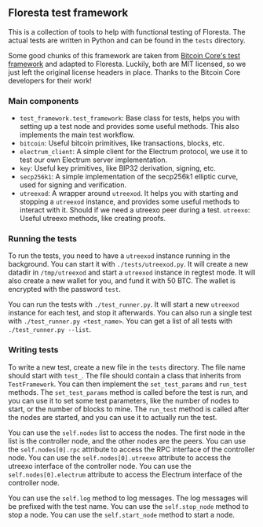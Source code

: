 ## Floresta test framework

This is a collection of tools to help with functional testing of Floresta. The actual tests are written in Python and can be found in the `tests` directory.

Some good chunks of this framework are taken from [Bitcoin Core's test framework](https://github.com/bitcoin/bitcoin/tree/master/test/functional) and adapted to Floresta. Luckily, both are MIT licensed, so we just left the original license headers in place. Thanks to the Bitcoin Core developers for their work!

### Main components

 - `test_framework.test_framework`: Base class for tests, helps you with setting up a test node and provides some useful methods. This also implements the main test workflow.
 - `bitcoin`: Useful bitcoin primitives, like transactions, blocks, etc.
 - `electrum_client`: A simple client for the Electrum protocol, we use it to test our own Electrum server implementation.
 - `key`: Useful key primitives, like BIP32 derivation, signing, etc.
 - `secp256k1`: A simple implementation of the secp256k1 elliptic curve, used for signing and verification.
 - `utreexod`: A wrapper around `utreexod`. It helps you with starting and stopping a `utreexod` instance, and provides some useful methods to interact with it. Should if we need a utreexo peer during a test.
 `utreexo`: Useful utreexo methods, like creating proofs.

### Running the tests

To run the tests, you need to have a `utreexod` instance running in the background. You can start it with `./tests/utreexod.py`. It will create a new datadir in `/tmp/utreexod` and start a `utreexod` instance in regtest mode. It will also create a new wallet for you, and fund it with 50 BTC. The wallet is encrypted with the password `test`.

You can run the tests with `./test_runner.py`. It will start a new `utreexod` instance for each test, and stop it afterwards. You can also run a single test with `./test_runner.py <test_name>`. You can get a list of all tests with `./test_runner.py --list`.

### Writing tests

To write a new test, create a new file in the `tests` directory. The file name should start with `test_`. The file should contain a class that inherits from `TestFramework`. You can then implement the `set_test_params` and `run_test` methods. The `set_test_params` method is called before the test is run, and you can use it to set some test parameters, like the number of nodes to start, or the number of blocks to mine. The `run_test` method is called after the nodes are started, and you can use it to actually run the test.

You can use the `self.nodes` list to access the nodes. The first node in the list is the controller node, and the other nodes are the peers. You can use the `self.nodes[0].rpc` attribute to access the RPC interface of the controller node. You can use the `self.nodes[0].utreexo` attribute to access the utreexo interface of the controller node. You can use the `self.nodes[0].electrum` attribute to access the Electrum interface of the controller node.

You can use the `self.log` method to log messages. The log messages will be prefixed with the test name. You can use the `self.stop_node` method to stop a node. You can use the `self.start_node` method to start a node.